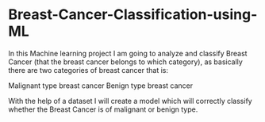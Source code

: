 # Breast-Cancer-Classification-using-ML
In this Machine learning project I am going to analyze and classify Breast Cancer (that the breast cancer belongs to which category), as basically there are two categories of breast cancer that is:

Malignant type breast cancer
Benign type breast cancer

With the help of a dataset I will create a model which will correctly classify whether the Breast Cancer is of malignant or benign type.
